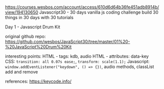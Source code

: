 https://courses.wesbos.com/account/access/610d6d64b36fe451adb8914b/view/194130650
Javascript30 - 30 days vanilla js coding challenge
build 30 things in 30 days with 30 tutorials

Day 1 - Javascript Drum Kit

original github repo:
https://github.com/wesbos/JavaScript30/tree/master/01%20-%20JavaScript%20Drum%20Kit

interesting points:
HTML - tags: kdb, audio
HTML - attributes: data-key
CSS: `transition: all 0.07s ease;`, `transform: scale(1.1);`
Javascript: `window.addEventListener("keydown", () => {})`, audio methods, classList add and remove

references:
https://keycode.info/
